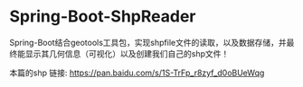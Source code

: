 # Spring-Boot-ShpReader
Spring-Boot结合geotools工具包，实现shpfile文件的读取，以及数据存储，并最终能显示其几何信息（可视化）以及创建我们自己的shp文件！


本篇的shp
链接: https://pan.baidu.com/s/1S-TrFp_r8zyf_d0oBUeWqg
